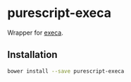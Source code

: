 # purescript-execa

Wrapper for [execa](https://github.com/sindresorhus/execa).

## Installation

```bash
bower install --save purescript-execa
```
